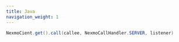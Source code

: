 ```yaml
---
title: Java
navigation_weight: 1
---
```


```java
NexmoCient.get().call(callee, NexmoCallHandler.SERVER, listener)
```
